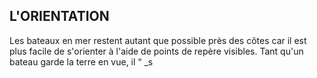 ## L'ORIENTATION

Les bateaux en mer restent autant que possible près des
côtes car il est plus facile de s'orienter à l'aide de points de
repère visibles. Tant qu'un bateau garde la terre en vue, il
“ _s